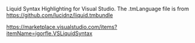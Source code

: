 Liquid Syntax Highlighting for Visual Studio.
The .tmLanguage file is from https://github.com/lucidnz/liquid.tmbundle

https://marketplace.visualstudio.com/items?itemName=igorfle.VSLiquidSyntax
